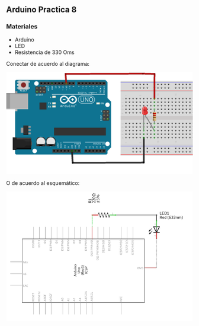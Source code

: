 ## Arduino Practica 8

### Materiales

* Arduino
* LED 
* Resistencia de 330 Oms

Conectar de acuerdo al diagrama:

![Diagram](Prac8_Diagram.png)

O de acuerdo al esquemático:

![Schema](Prac8_Schema.png)